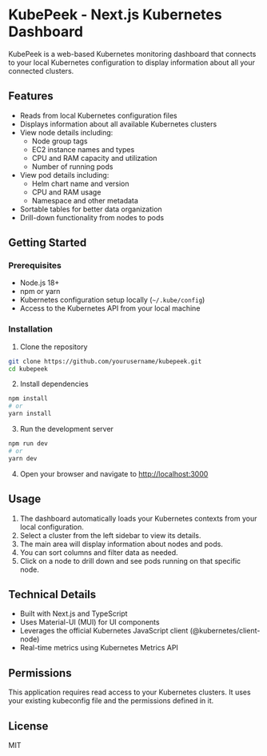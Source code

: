 # KubePeek - Next.js Kubernetes Dashboard

KubePeek is a web-based Kubernetes monitoring dashboard that connects to your local Kubernetes configuration to display information about all your connected clusters.

## Features

- Reads from local Kubernetes configuration files
- Displays information about all available Kubernetes clusters
- View node details including:
  - Node group tags
  - EC2 instance names and types
  - CPU and RAM capacity and utilization
  - Number of running pods
- View pod details including:
  - Helm chart name and version
  - CPU and RAM usage
  - Namespace and other metadata
- Sortable tables for better data organization
- Drill-down functionality from nodes to pods

## Getting Started

### Prerequisites

- Node.js 18+
- npm or yarn
- Kubernetes configuration setup locally (`~/.kube/config`)
- Access to the Kubernetes API from your local machine

### Installation

1. Clone the repository
```bash
git clone https://github.com/yourusername/kubepeek.git
cd kubepeek
```

2. Install dependencies
```bash
npm install
# or
yarn install
```

3. Run the development server
```bash
npm run dev
# or
yarn dev
```

4. Open your browser and navigate to [http://localhost:3000](http://localhost:3000)

## Usage

1. The dashboard automatically loads your Kubernetes contexts from your local configuration.
2. Select a cluster from the left sidebar to view its details.
3. The main area will display information about nodes and pods.
4. You can sort columns and filter data as needed.
5. Click on a node to drill down and see pods running on that specific node.

## Technical Details

- Built with Next.js and TypeScript
- Uses Material-UI (MUI) for UI components
- Leverages the official Kubernetes JavaScript client (@kubernetes/client-node)
- Real-time metrics using Kubernetes Metrics API

## Permissions

This application requires read access to your Kubernetes clusters. It uses your existing kubeconfig file and the permissions defined in it.

## License

MIT
